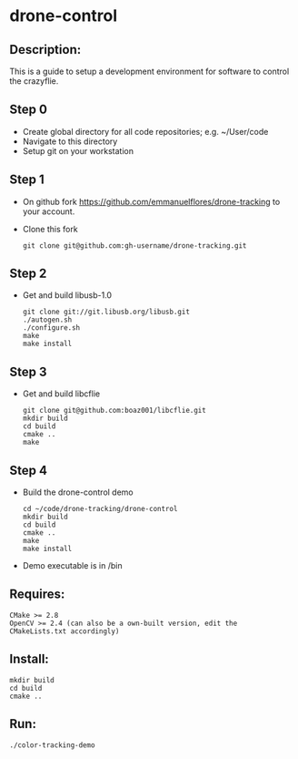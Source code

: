 # drone-control

## Description:
This is a guide to setup a development environment for software to control the crazyflie.

## Step 0
- Create global directory for all code repositories; e.g. ~/User/code
- Navigate to this directory
- Setup git on your workstation

## Step 1
- On github fork https://github.com/emmanuelflores/drone-tracking to your account.
- Clone this fork

      git clone git@github.com:gh-username/drone-tracking.git

## Step 2
- Get and build libusb-1.0

      git clone git://git.libusb.org/libusb.git
      ./autogen.sh
      ./configure.sh
      make
      make install

## Step 3
- Get and build libcflie

      git clone git@github.com:boaz001/libcflie.git
      mkdir build
      cd build
      cmake ..
      make

## Step 4
- Build the drone-control demo

      cd ~/code/drone-tracking/drone-control
      mkdir build
      cd build
      cmake ..
      make
      make install

- Demo executable is in /bin

## Requires:
    CMake >= 2.8
    OpenCV >= 2.4 (can also be a own-built version, edit the CMakeLists.txt accordingly)

## Install:
    mkdir build
    cd build
    cmake ..

## Run:
    ./color-tracking-demo
